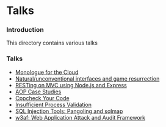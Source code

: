 Talks
=====

### Introduction
This directory contains various talks

### Talks
* [Monologue for the Cloud](https://github.com/danielamariei/talks/tree/master/monologue-for-the-cloud)
* [Natural/unconventional interfaces and game resurrection](https://github.com/danielamariei/talks/blob/master/natural-unconventional-interfaces-and-game-resurrection/)
* [RESTing on MVC using Node.js and Express](https://github.com/danielamariei/talks/tree/master/rest-mvc-express)
* [AOP Case Studies](https://github.com/danielamariei/talks/tree/master/aop-case-studies)
* [Cppcheck Your Code](https://github.com/danielamariei/talks/tree/master/cpp-check-your-code)
* [Insufficient Process Validation](https://github.com/danielamariei/talks/tree/master/insufficient-process-validation)
* [SQL Injection Tools: Pangoling and sqlmap](https://github.com/danielamariei/talks/tree/master/pangoling-and-sqlmap)
* [w3af: Web Application Attack and Audit Framework](https://github.com/danielamariei/talks/tree/master/w3af)


